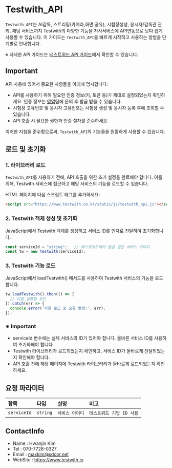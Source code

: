 # Testwith_API
 
`Testwith_API`는 AI감독, 스트리밍(카메라,화면 공유), 시험장생성, 응시자/감독관 관리, 채팅 서비스까지 Testwith의 다양한 기능을 자사서비스에 API연동으로 보다 쉽게 사용할 수 있습니다. 이 가이드는 `Testwith_API`를 빠르게 시작하고 사용하는 방법을 단계별로 안내합니다.

※ 자세한 API 가이드는 [테스트위드 API 가이드](https://testwith.co.kr/twguide/kr)에서 확인할 수 있습니다.

## Important

API 사용에 있어서 중요한 사항들을 아래에 명시합니다:

- API를 사용하기 위해 필요한 인증 정보(키, 토큰 등)가 제대로 설정되었는지 확인하세요. 인증 정보는 [영업](#ContactInfo)팀에 문의 후 발급 받을 수 있습니다.
- 시험장 고유번호 및 응시자 고유번호는 시험장 생성 및 응시자 등록 후에 조회할 수 있습니다.
- API 호출 시 필요한 권한과 인증 절차를 준수하세요.

이러한 지침을 준수함으로써, `Testwith_API`의 기능들을 원활하게 사용할 수 있습니다.

## 로드 및 초기화
### 1. 라이브러리 로드
`Testwith_API`를 사용하기 전에, API 호출을 위한 초기 설정을 완료해야 합니다. 이를 위해, Testwith 서비스에 접근하고 해당 서비스의 기능을 로드할 수 있습니다.

HTML 페이지에 다음 스크립트 태그를 추가하세요:
```html
<script src="https://www.testwith.co.kr/static/js/testwith_api.js"></script>
```

### 2. Testwith 객체 생성 및 초기화
JavaScript에서 Testwith 객체를 생성하고 서비스 ID를 인자로 전달하여 초기화합니다.

```javascript
const serviceId = "string";   // 테스트위드에서 발급 받은 서비스 아이디
const tw = new Testwith(serviceId);
```

### 3. Testwith 기능 로드
JavaScript에서 loadTestwith() 메서드를 사용하여 Testwith 서비스의 기능을 로드합니다.

```javascript
tw.loadTestwith().then(() => {
  // 다음 실행할 코드
}).catch(err => {
  console.error('자원 로드 중 오류 발생:', err);
});
```

### ※ Important
- serviceId 변수에는 실제 서비스의 ID가 있어야 합니다. 올바른 서비스 ID를 사용하여 초기화해야 합니다.
- Testwith 라이브러리가 로드되었는지 확인하고, 서비스 ID가 올바르게 전달되었는지 확인해야 합니다.
- API 호출 전에 해당 페이지에 Testwith 라이브러리가 올바르게 로드되었는지 확인하세요.

## 요청 파라미터

|항목|타입|설명|비고|
|:--------|:-----|:------------|:--------------------|
|`serviceId`|`string`|`서비스 아이디` |`테스트위드 기업 ID 사용`|

## ContactInfo

- Name : Hwanjin Kim
- Tel : 070-7728-0327
- Email : maxkim@sdcor.net
- WebSite :  https://www.testwith.io


